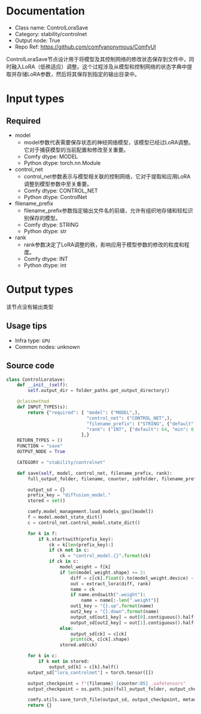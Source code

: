 
# Documentation
- Class name: ControlLoraSave
- Category: stability/controlnet
- Output node: True
- Repo Ref: https://github.com/comfyanonymous/ComfyUI

ControlLoraSave节点设计用于将模型及其控制网络的修改状态保存到文件中，同时融入LoRA（低秩适应）调整。这个过程涉及从模型和控制网络的状态字典中提取并存储LoRA参数，然后将其保存到指定的输出目录中。

# Input types
## Required
- model
    - model参数代表需要保存状态的神经网络模型，该模型已经过LoRA调整。它对于捕获模型的当前配置和修改至关重要。
    - Comfy dtype: MODEL
    - Python dtype: torch.nn.Module
- control_net
    - control_net参数表示与模型相关联的控制网络，它对于提取和应用LoRA调整到模型参数中至关重要。
    - Comfy dtype: CONTROL_NET
    - Python dtype: ControlNet
- filename_prefix
    - filename_prefix参数指定输出文件名的前缀，允许有组织地存储和轻松识别保存的模型。
    - Comfy dtype: STRING
    - Python dtype: str
- rank
    - rank参数决定了LoRA调整的秩，影响应用于模型参数的修改的粒度和程度。
    - Comfy dtype: INT
    - Python dtype: int

# Output types
该节点没有输出类型


## Usage tips
- Infra type: `GPU`
- Common nodes: unknown


## Source code
```python
class ControlLoraSave:
    def __init__(self):
        self.output_dir = folder_paths.get_output_directory()

    @classmethod
    def INPUT_TYPES(s):
        return {"required": { "model": ("MODEL",),
                              "control_net": ("CONTROL_NET",),
                              "filename_prefix": ("STRING", {"default": "controlnet_loras/ComfyUI_control_lora"}),
                              "rank": ("INT", {"default": 64, "min": 0, "max": 1024, "step": 8}),
                            },}
    RETURN_TYPES = ()
    FUNCTION = "save"
    OUTPUT_NODE = True

    CATEGORY = "stability/controlnet"

    def save(self, model, control_net, filename_prefix, rank):
        full_output_folder, filename, counter, subfolder, filename_prefix = folder_paths.get_save_image_path(filename_prefix, self.output_dir)

        output_sd = {}
        prefix_key = "diffusion_model."
        stored = set()

        comfy.model_management.load_models_gpu([model])
        f = model.model_state_dict()
        c = control_net.control_model.state_dict()

        for k in f:
            if k.startswith(prefix_key):
                ck = k[len(prefix_key):]
                if ck not in c:
                    ck = "control_model.{}".format(ck)
                if ck in c:
                    model_weight = f[k]
                    if len(model_weight.shape) >= 2:
                        diff = c[ck].float().to(model_weight.device) - model_weight.float()
                        out = extract_lora(diff, rank)
                        name = ck
                        if name.endswith(".weight"):
                            name = name[:-len(".weight")]
                        out1_key = "{}.up".format(name)
                        out2_key = "{}.down".format(name)
                        output_sd[out1_key] = out[0].contiguous().half().cpu()
                        output_sd[out2_key] = out[1].contiguous().half().cpu()
                    else:
                        output_sd[ck] = c[ck]
                        print(ck, c[ck].shape)
                    stored.add(ck)

        for k in c:
            if k not in stored:
                output_sd[k] = c[k].half()
        output_sd["lora_controlnet"] = torch.tensor([])

        output_checkpoint = f"{filename}_{counter:05}_.safetensors"
        output_checkpoint = os.path.join(full_output_folder, output_checkpoint)

        comfy.utils.save_torch_file(output_sd, output_checkpoint, metadata=None)
        return {}

```

